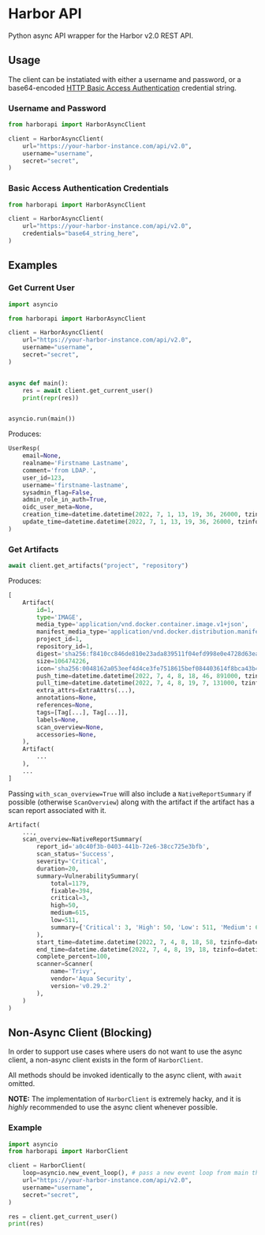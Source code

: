 # Harbor API

Python async API wrapper for the Harbor v2.0 REST API.

## Usage

The client can be instatiated with either a username and password, or a base64-encoded [HTTP Basic Access Authentication](https://en.wikipedia.org/wiki/Basic_access_authentication) credential string.

### Username and Password

```py
from harborapi import HarborAsyncClient

client = HarborAsyncClient(
    url="https://your-harbor-instance.com/api/v2.0",
    username="username",
    secret="secret",
)
```

### Basic Access Authentication Credentials

```py
from harborapi import HarborAsyncClient

client = HarborAsyncClient(
    url="https://your-harbor-instance.com/api/v2.0",
    credentials="base64_string_here",
)
```


## Examples

### Get Current User

```py
import asyncio

from harborapi import HarborAsyncClient

client = HarborAsyncClient(
    url="https://your-harbor-instance.com/api/v2.0",
    username="username",
    secret="secret",
)


async def main():
    res = await client.get_current_user()
    print(repr(res))


asyncio.run(main())
```

Produces:

```py
UserResp(
    email=None, 
    realname='Firstname Lastname', 
    comment='from LDAP.', 
    user_id=123, 
    username='firstname-lastname', 
    sysadmin_flag=False, 
    admin_role_in_auth=True, 
    oidc_user_meta=None, 
    creation_time=datetime.datetime(2022, 7, 1, 13, 19, 36, 26000, tzinfo=datetime.timezone.utc), 
    update_time=datetime.datetime(2022, 7, 1, 13, 19, 36, 26000, tzinfo=datetime.timezone.utc)
)
```

### Get Artifacts

```py
await client.get_artifacts("project", "repository")
```

Produces:

```py
[
    Artifact(
        id=1,
        type='IMAGE',
        media_type='application/vnd.docker.container.image.v1+json',
        manifest_media_type='application/vnd.docker.distribution.manifest.v2+json',
        project_id=1,
        repository_id=1,
        digest='sha256:f8410cc846de810e23ada839511f04efd998e0e4728d63ea997001f4ead0acac',
        size=106474226,
        icon='sha256:0048162a053eef4d4ce3fe7518615bef084403614f8bca43b40ae2e762e11e06',
        push_time=datetime.datetime(2022, 7, 4, 8, 18, 46, 891000, tzinfo=datetime.timezone.utc),
        pull_time=datetime.datetime(2022, 7, 4, 8, 19, 7, 131000, tzinfo=datetime.timezone.utc),
        extra_attrs=ExtraAttrs(...),
        annotations=None,
        references=None,
        tags=[Tag[...], Tag[...]],
        labels=None,
        scan_overview=None,
        accessories=None,
    ),
    Artifact(
        ...
    ),
    ...
]
```

Passing `with_scan_overview=True` will also include a `NativeReportSummary` if possible (otherwise `ScanOverview`) along with the artifact if the artifact has a scan report associated with it.

```py
Artifact(
    ...,
    scan_overview=NativeReportSummary(
        report_id='a0c40f3b-0403-441b-72e6-38cc725e3bfb',
        scan_status='Success',
        severity='Critical',
        duration=20,
        summary=VulnerabilitySummary(
            total=1179,
            fixable=394,
            critical=3,
            high=50,
            medium=615,
            low=511,
            summary={'Critical': 3, 'High': 50, 'Low': 511, 'Medium': 615},
        ),
        start_time=datetime.datetime(2022, 7, 4, 8, 18, 58, tzinfo=datetime.timezone.utc),
        end_time=datetime.datetime(2022, 7, 4, 8, 19, 18, tzinfo=datetime.timezone.utc),
        complete_percent=100,
        scanner=Scanner(
            name='Trivy', 
            vendor='Aqua Security', 
            version='v0.29.2'
        ),
    )
)
```

## Non-Async Client (Blocking)

In order to support use cases where users do not want to use the async client, a non-async client exists in the form of `HarborClient`.

All methods should be invoked identically to the async client, with `await` omitted.

**NOTE:** The implementation of `HarborClient` is extremely hacky, and it is _highly_ recommended to use the async client whenever possible.

### Example

```py
import asyncio
from harborapi import HarborClient

client = HarborClient(
    loop=asyncio.new_event_loop(), # pass a new event loop from main thread
    url="https://your-harbor-instance.com/api/v2.0",
    username="username",
    secret="secret",
)

res = client.get_current_user()
print(res)
```